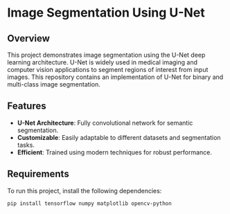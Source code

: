 
# Image Segmentation Using U-Net

## Overview
This project demonstrates image segmentation using the U-Net deep learning architecture. U-Net is widely used in medical imaging and computer vision applications to segment regions of interest from input images. This repository contains an implementation of U-Net for binary and multi-class image segmentation.

## Features
- **U-Net Architecture**: Fully convolutional network for semantic segmentation.
- **Customizable**: Easily adaptable to different datasets and segmentation tasks.
- **Efficient**: Trained using modern techniques for robust performance.

## Requirements
To run this project, install the following dependencies:
```bash
pip install tensorflow numpy matplotlib opencv-python
